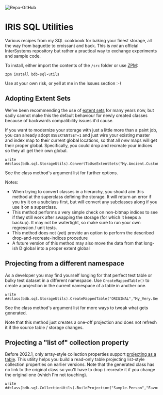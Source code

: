 ![Repo-GitHub](https://img.shields.io/badge/dynamic/xml?color=blue&label=ZPM%20version&version&prefix=v&query=%2F%2FVersion&url=https%3A%2F%2Fraw.githubusercontent.com%2Fbdeboe%2Fisc-sql-utils%2Fmaster%2Fmodule.xml)

# IRIS SQL Utilities

Various recipes from my SQL cookbook for baking your finest storage, all the way from baguette to croissant and back. This is *not* an official InterSystems repository but rather a practical way to exchange experiments and sample code. 

To install, either import the contents of the `/src` folder or use [ZPM](https://github.com/intersystems-community/zpm):
```ObjectScript
zpm install bdb-sql-utils
```

Use at your own risk, or yell at me in the Issues section :-)

## Adopting Extent Sets

We've been recommending the use of [extent sets](https://docs.intersystems.com/irislatest/csp/documatic/%25CSP.Documatic.cls?&LIBRARY=%25SYS&CLASSNAME=%25Library.Persistent#USEEXTENTSET) for many years now, but sadly cannot make this the default behaviour for newly created classes because of backwards compatibility issues it'd cause. 

If you want to modernize your storage with just a little more than a paint job, you can already adopt `USEEXTENTSET=1` and just wire your existing master and index map to their current global locations, so that all _new_ maps will get their proper global. Specifically, you could drop and recreate your indices so they all get their own global.

```ObjectScript
write ##class(bdb.sql.StorageUtils).ConvertToUseExtentSets("My.Ancient.CustomerClass")
```

See the class method's argument list for further options.


Notes:
* When trying to convert classes in a hierarchy, you should aim this method at the superclass defining the storage. It will return an error if you try it on a subclass first, but will convert any subclasses along if you use it on a superclass.
* This method performs a very simple check on non-bitmap indices to see if they still work after swapping the storage (for which it keeps a backup). It may not be watertight, so make sure to run your own regression / unit tests.
* This method does not (yet) provide an option to perform the described drop-and-recreate-indices procedure
* A future version of this method may also move the data from that long-ish D global into a proper extent global


## Projecting from a different namespace

As a developer you may find yourself longing for that perfect test table or bulky test dataset in a different namespace. Use `CreateMappedTable()` to create a projection in the current namespace of a table in another one.

```ObjectScript
write ##class(bdb.sql.StorageUtils).CreateMappedTable("ORIGINAL","My_Very.BestTable")
```

See the class method's argument list for more ways to tweak what gets generated.

Note that this method just creates a one-off projection and does not refresh it if the source table / storage changes.


## Projecting a "list of" collection property

Before 2022.1, only array-style collection properties support [projecting as a table](https://docs.intersystems.com/irislatest/csp/docbook/DocBook.UI.Page.cls?KEY=GOBJ_propcoll#GOBJ_propcoll_sqlproj). This utility helps you build a read-only table projecting list-style collection properties on earlier versions. Note that the generated class has no link to the original class so you'll have to drop / recreate it if you change the original one (which I'm not touching).

```ObjectScript
write ##class(bdb.sql.CollectionUtils).BuildProjection("Sample.Person","FavoriteColors")
```